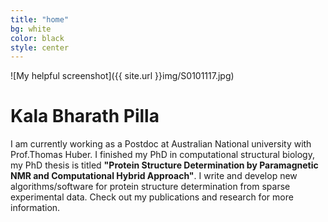 ```yaml
---
title: "home"
bg: white
color: black
style: center
---
```


![My helpful screenshot]({{ site.url }}img/S0101117.jpg) 

# Kala Bharath Pilla 

I am currently working as a Postdoc at Australian National university with Prof.Thomas Huber.
I finished my PhD in computational structural biology, my PhD thesis is titled **"Protein Structure Determination by Paramagnetic NMR and Computational Hybrid Approach"**.
I write and develop new algorithms/software for protein structure determination from sparse experimental data. Check out my publications and research for more information.
